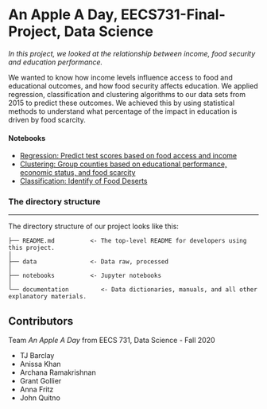 # An Apple A Day, EECS731-Final-Project, Data Science

_In this project, we looked at the relationship between income, food security and education
performance._

 We wanted to know how income levels influence access to food and educational
outcomes, and how food security affects education. We applied regression, classification and clustering algorithms to our data sets from 2015 to predict these outcomes. We achieved this by using statistical methods to understand what percentage of the impact in education is driven by food scarcity.

#### Notebooks
- [Regression: Predict test scores based on food access and income](https://github.com/archanaramakrishnan/EECS731-Final-Project/blob/main/notebooks/Regression.ipynb)
- [Clustering: Group counties based on educational performance, economic status, and food scarcity]()
- [Classification: Identify of Food Deserts](https://github.com/archanaramakrishnan/EECS731-Final-Project/blob/main/notebooks/Classification.ipynb)

### The directory structure
------------

The directory structure of our project looks like this: 

```
├── README.md          <- The top-level README for developers using this project.
│
├── data               <- Data raw, processed
│
├── notebooks          <- Jupyter notebooks
│
└── documentation         <- Data dictionaries, manuals, and all other explanatory materials.
```

## Contributors

Team _An Apple A Day_ from EECS 731, Data Science - Fall 2020

- TJ Barclay
- Anissa Khan
- Archana Ramakrishnan
- Grant Gollier
- Anna Fritz
- John Quitno
